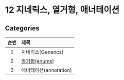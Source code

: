 # 12 지네릭스, 열거형, 애너테이션

## Categories

| 순번 | 제목                                                                                                                                                                                                                                                                                    |
| :--: | :-------------------------------------------------------------------------------------------------------------------------------------------------------------------------------------------------------------------------------------------------------------------------------------- |
|  1   | 지네릭스(Generics)                                                                                                                                                                                                                                                                      |
|  2   | [열거형(enums)](<https://github.com/0xe82de/Study/blob/main/%EC%9E%90%EB%B0%94%EC%9D%98%20%EC%A0%95%EC%84%9D/12%20%EC%A7%80%EB%84%A4%EB%A6%AD%EC%8A%A4%2C%20%EC%97%B4%EA%B1%B0%ED%98%95%2C%20%EC%95%A0%EB%84%88%ED%85%8C%EC%9D%B4%EC%85%98/2.%20%EC%97%B4%EA%B1%B0%ED%98%95(enums).md>) |
|  3   | 애너테이션(annotation)                                                                                                                                                                                                                                                                  |
